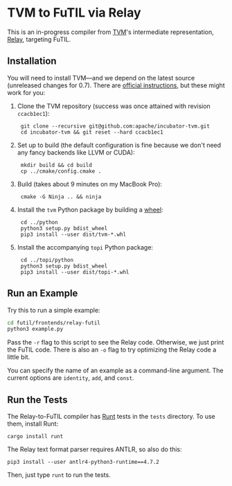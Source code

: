 TVM to FuTIL via Relay
======================

This is an in-progress compiler from [TVM][]'s intermediate representation, [Relay][], targeting FuTIL.


Installation
------------

You will need to install TVM—and we depend on the latest source (unreleased changes for 0.7). There are [official instructions][tvm-install], but these might work for you:

1. Clone the TVM repository (success was once attained with revision `ccacb1ec1`):

        git clone --recursive git@github.com:apache/incubator-tvm.git
        cd incubator-tvm && git reset --hard ccacb1ec1

2. Set up to build (the default configuration is fine because we don't need any fancy backends like LLVM or CUDA):

        mkdir build && cd build
        cp ../cmake/config.cmake .

4. Build (takes about 9 minutes on my MacBook Pro):

        cmake -G Ninja .. && ninja

5. Install the `tvm` Python package by building a [wheel][]:

        cd ../python
        python3 setup.py bdist_wheel
        pip3 install --user dist/tvm-*.whl

6. Install the accompanying `topi` Python package:

        cd ../topi/python
        python3 setup.py bdist_wheel
        pip3 install --user dist/topi-*.whl


Run an Example
--------------

Try this to run a simple example:
```bash
cd futil/frontends/relay-futil
python3 example.py
```     

Pass the `-r` flag to this script to see the Relay code. Otherwise, we just print the FuTIL code. There is also an `-o` flag to try optimizing the Relay code a little bit.

You can specify the name of an example as a command-line argument. The current options are `identity`, `add`, and `const`.


Run the Tests
-------------

The Relay-to-FuTIL compiler has [Runt][] tests in the `tests` directory.
To use them, install Runt:

    cargo install runt

The Relay text format parser requires ANTLR, so also do this:

    pip3 install --user antlr4-python3-runtime==4.7.2

Then, just type `runt` to run the tests.


[tvm]: https://tvm.apache.org
[tvm-install]: https://tvm.apache.org/docs/install/from_source.html#developers-get-source-from-github
[relay]: https://tvm.apache.org/docs/api/python/relay/index.html
[wheel]: https://packaging.python.org/guides/distributing-packages-using-setuptools/#wheels
[runt]: https://github.com/rachitnigam/runt
